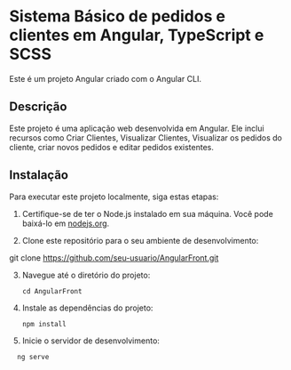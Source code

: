 # Sistema Básico de pedidos e clientes em Angular, TypeScript e SCSS

Este é um projeto Angular criado com o Angular CLI.

## Descrição

Este projeto é uma aplicação web desenvolvida em Angular. Ele inclui recursos como Criar Clientes, Visualizar Clientes, Visualizar os pedidos do cliente, criar novos pedidos e editar pedidos existentes.

## Instalação

Para executar este projeto localmente, siga estas etapas:

1. Certifique-se de ter o Node.js instalado em sua máquina. Você pode baixá-lo em [nodejs.org](https://nodejs.org/).

2. Clone este repositório para o seu ambiente de desenvolvimento:


git clone https://github.com/seu-usuario/AngularFront.git


3. Navegue até o diretório do projeto:
   ```
   cd AngularFront
   ```
4. Instale as dependências do projeto:
   ```
   npm install
   ```
5. Inicie o servidor de desenvolvimento:
```
  ng serve
```
